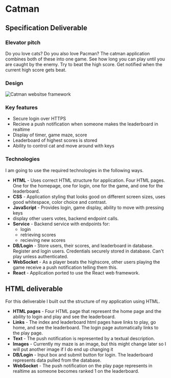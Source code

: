# Catman

## Specification Deliverable

### Elevator pitch

Do you love cats? Do you also love Pacman? The catman application combines both of these into one game. See how long you can play until you are caught by the enemy. Try to beat the high score. Get notified when the current high score gets beat.

### Design

![Catman websitse framework](https://github.com/rachelstans/startup/assets/101438461/6d43f22b-3ea7-465e-b89a-05a84b8241e8)

### Key features

- Secure login over HTTPS
- Recieve a push notification when someone makes the leaderboard in realtime
- Display of timer, game maze, score
- Leaderboard of highest scores is stored
- Ability to control cat and move around with keys

### Technologies

I am going to use the required technologies in the following ways.

- **HTML** - Uses correct HTML structure for application. Four HTML pages. One for the homepage, one for login, one for the game, and one for the leaderboard.
- **CSS** - Application styling that looks good on different screen sizes, uses good whitespace, color choice and contrast.
- **JavaScript** - Provides login, game display, ability to move with pressing keys
- display other users votes, backend endpoint calls.
- **Service** - Backend service with endpoints for:
  - login
  - retrieving scores
  - recieving new scores
- **DB/Login** - Store users, their scores, and leaderboard in database. Register and login users. Credentials securely stored in database. Can't play unless authenticated.
- **WebSocket** - As a player beats the highscore, other users playing the game receive a push notification telling them this.
- **React** - Application ported to use the React web framework.

## HTML deliverable

For this deliverable I built out the structure of my application using HTML.

- **HTML pages** - Four HTML page that represent the home page and the ability to login and play and see the leaderboard.
- **Links** - The index and leaderboard html pages have links to play, go home, and see the leaderboard. The login page automatically links to the play page.
- **Text** - The push notification is represented by a textual description.
- **Images** - Currently my maze is an image, but this might change later so I will put another image if I do end up changing it
- **DB/Login** - Input box and submit button for login. The leaderboard represents data pulled from the database.
- **WebSocket** - The push notification on the play page represents in realtime as someone becomes ranked 1 on the leaderboard.
